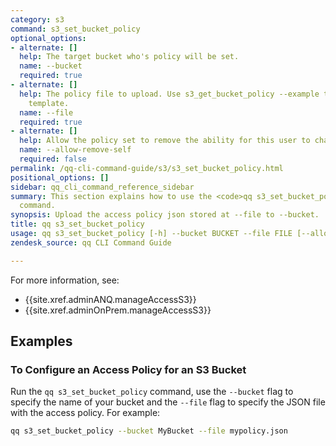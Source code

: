 ```yaml
---
category: s3
command: s3_set_bucket_policy
optional_options:
- alternate: []
  help: The target bucket who's policy will be set.
  name: --bucket
  required: true
- alternate: []
  help: The policy file to upload. Use s3_get_bucket_policy --example to get a policy
    template.
  name: --file
  required: true
- alternate: []
  help: Allow the policy set to remove the ability for this user to change the policy.
  name: --allow-remove-self
  required: false
permalink: /qq-cli-command-guide/s3/s3_set_bucket_policy.html
positional_options: []
sidebar: qq_cli_command_reference_sidebar
summary: This section explains how to use the <code>qq s3_set_bucket_policy</code>
  command.
synopsis: Upload the access policy json stored at --file to --bucket.
title: qq s3_set_bucket_policy
usage: qq s3_set_bucket_policy [-h] --bucket BUCKET --file FILE [--allow-remove-self]
zendesk_source: qq CLI Command Guide

---
```

For more information, see:
* {{site.xref.adminANQ.manageAccessS3}}
* {{site.xref.adminOnPrem.manageAccessS3}}
  
## Examples

### To Configure an Access Policy for an S3 Bucket
Run the `qq s3_set_bucket_policy` command, use the `--bucket` flag to specify the name of your bucket and the `--file` flag to specify the JSON file with the access policy. For example:

```bash
qq s3_set_bucket_policy --bucket MyBucket --file mypolicy.json
```
